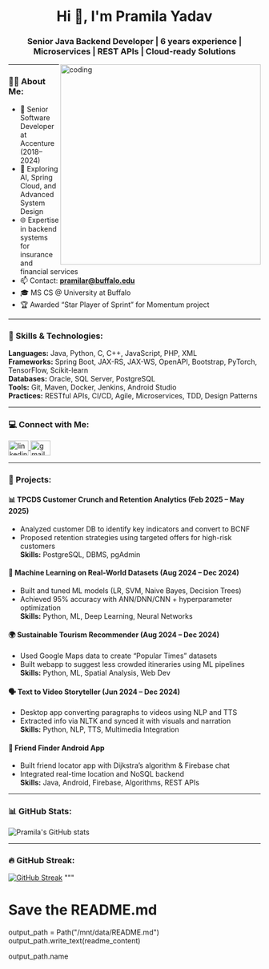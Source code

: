 <h1 align="center">Hi 👋, I'm Pramila Yadav</h1>
<h3 align="center">Senior Java Backend Developer | 6 years experience | Microservices | REST APIs | Cloud-ready Solutions</h3>

<img align="right" alt="coding" width="400" src="https://user-images.githubusercontent.com/55389276/140866485-8fb1c876-9a8f-4d6a-98dc-08c4981eaf70.gif">

---

### 💁‍♀️ About Me:
- 💼 Senior Software Developer at Accenture (2018–2024)
- 🧠 Exploring AI, Spring Cloud, and Advanced System Design
- 🌐 Expertise in backend systems for insurance and financial services
- 📫 Contact: **pramilar@buffalo.edu**
- 🎓 MS CS @ University at Buffalo
- 🏆 Awarded “Star Player of Sprint” for Momentum project

---

### 🔧 Skills & Technologies:
**Languages:** Java, Python, C, C++, JavaScript, PHP, XML  
**Frameworks:** Spring Boot, JAX-RS, JAX-WS, OpenAPI, Bootstrap, PyTorch, TensorFlow, Scikit-learn  
**Databases:** Oracle, SQL Server, PostgreSQL  
**Tools:** Git, Maven, Docker, Jenkins, Android Studio  
**Practices:** RESTful APIs, CI/CD, Agile, Microservices, TDD, Design Patterns  

---

### 💻 Connect with Me:
<p align="left">
  <a href="https://www.linkedin.com/in/pramila-yadav/" target="blank">
    <img align="center" src="https://raw.githubusercontent.com/rahuldkjain/github-profile-readme-generator/master/src/images/icons/Social/linked-in-alt.svg" alt="linkedin" height="30" width="40" />
  </a>
  <a href="mailto:pramilar@buffalo.edu">
    <img align="center" src="https://cdn-icons-png.flaticon.com/512/732/732200.png" alt="gmail" height="30" width="40" />
  </a>
</p>

---

### 🧠 Projects:

#### 📊 TPCDS Customer Crunch and Retention Analytics (Feb 2025 – May 2025)
- Analyzed customer DB to identify key indicators and convert to BCNF
- Proposed retention strategies using targeted offers for high-risk customers  
**Skills:** PostgreSQL, DBMS, pgAdmin

#### 🤖 Machine Learning on Real-World Datasets (Aug 2024 – Dec 2024)
- Built and tuned ML models (LR, SVM, Naive Bayes, Decision Trees)
- Achieved 95% accuracy with ANN/DNN/CNN + hyperparameter optimization  
**Skills:** Python, ML, Deep Learning, Neural Networks

#### 🌍 Sustainable Tourism Recommender (Aug 2024 – Dec 2024)
- Used Google Maps data to create “Popular Times” datasets
- Built webapp to suggest less crowded itineraries using ML pipelines  
**Skills:** Python, ML, Spatial Analysis, Web Dev

#### 🗣️ Text to Video Storyteller (Jun 2024 – Dec 2024)
- Desktop app converting paragraphs to videos using NLP and TTS
- Extracted info via NLTK and synced it with visuals and narration  
**Skills:** Python, NLP, TTS, Multimedia Integration

#### 📱 Friend Finder Android App
- Built friend locator app with Dijkstra’s algorithm & Firebase chat
- Integrated real-time location and NoSQL backend  
**Skills:** Java, Android, Firebase, Algorithms, REST APIs

---

### 📊 GitHub Stats:
<p align="left">
  <img src="https://github-readme-stats.vercel.app/api?username=pramila-yadav&show_icons=true&theme=tokyonight" alt="Pramila's GitHub stats"/>
</p>

---

### 🔥 GitHub Streak:
[![GitHub Streak](http://github-readme-streak-stats.herokuapp.com?user=pramila-yadav&theme=dark)](https://git.io/streak-stats)
"""

# Save the README.md
output_path = Path("/mnt/data/README.md")
output_path.write_text(readme_content)

output_path.name
